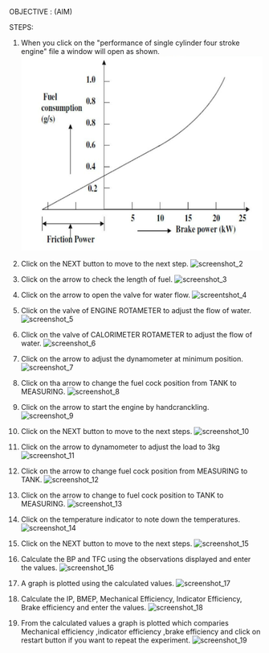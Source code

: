 OBJECTIVE :
(AIM)

STEPS:
1. When you click on the "performance of single cylinder four stroke engine" file a window will open as shown.
![screenshot_1](images/procedure/image.png)

2. Click on the NEXT button to move  to the next step.
![screenshot_2](images/procedure/image-1.png)

3. Click on the arrow to check the length of fuel.
![screenshot_3](images/procedure/image-2.png)

4. Click on the arrow to open the valve for water flow.
![screentshot_4](images/procedure/image-3.png)

5. Click on the valve of ENGINE ROTAMETER to adjust the flow of water.
![screenshot_5](images/procedure/image-4.png)

6. Click on the valve of CALORIMETER ROTAMETER to adjust the flow of water.
![screenshot_6](images/procedure/image-5.png)

7. Click on the arrow to adjust the dynamometer at minimum position.
![screenshot_7](images/procedure/image-6.png)

8. Click on tha arrow to change the fuel cock position from TANK to MEASURING.
![screenshot_8](images/procedure/image-7.png)

9. Click on the arrow to start the engine by handcranckling.
![screenshot_9](images/procedure/image-8.png)

10. Click on the NEXT button to move to the next steps.
![screenshot_10](images/procedure/image-9.png)

11. Click on the arrow to dynamometer to adjust the load to 3kg
![screenshot_11](images/procedure/image-10.png)

12. Click on the arrow to change fuel cock position from MEASURING to TANK.
![screenshot_12](images/procedure/image-11.png)

13. Click on the arrow to change to fuel cock position to TANK to MEASURING.
![screenshot_13](images/procedure/image-12.png)

14. Click on the temperature indicator to note down the temperatures.
![screenshot_14](images/procedure/image-13.png)

15. Click on the NEXT button to move to the next steps.
![screenshot_15](images/procedure/image-14.png)

16. Calculate the BP and TFC using the observations displayed and enter the values.
![screenshot_16](images/procedure/image-15.png)

17. A graph is plotted using the calculated values.
![screenshot_17](images/procedure/image-16.png)

18. Calculate the IP, BMEP, Mechanical Efficiency, Indicator Efficiency, Brake efficiency and enter the values.
![screenshot_18](images/procedure/image-17.png)

19. From the calculated values a graph is plotted which comparies Mechanical efficiency ,indicator efficiency ,brake efficiency and click on restart button if you want to repeat the experiment.
![screenshot_19](images/procedure/image-18.png)

